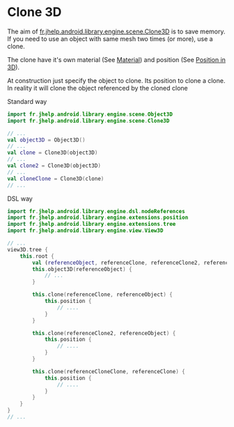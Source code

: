# Clone 3D

The aim
of [fr.jhelp.android.library.engine.scene.Clone3D](../../../src/main/java/fr/jhelp/android/library/engine/scene/Clone3D.kt)
is to save memory. If you need to use an object with same mesh two times (or more), use a clone.

The clone have it's own material (See [Material](../../material/Material.md))
and position (See [Position in 3D](../../position/PositionIn3D.md)).

At construction just specify the object to clone.
Its position to clone a clone. In reality it will clone the object referenced by the cloned clone

Standard way

```kotlin
import fr.jhelp.android.library.engine.scene.Object3D
import fr.jhelp.android.library.engine.scene.Clone3D

// ...
val object3D = Object3D()
// ...
val clone = Clone3D(object3D)
// ...
val clone2 = Clone3D(object3D)
// ...
val cloneClone = Clone3D(clone)
// ...
```

DSL way

```kotlin
import fr.jhelp.android.library.engine.dsl.nodeReferences
import fr.jhelp.android.library.engine.extensions.position
import fr.jhelp.android.library.engine.extensions.tree
import fr.jhelp.android.library.engine.view.View3D

// ...
view3D.tree {
    this.root {
        val (referenceObject, referenceClone, referenceClone2, referenceCloneClone) = nodeReferences()
        this.object3D(referenceObject) {
            // ...
        }

        this.clone(referenceClone, referenceObject) {
            this.position {
                // ....
            }
        }

        this.clone(referenceClone2, referenceObject) {
            this.position {
                // ....
            }
        }

        this.clone(referenceCloneClone, referenceClone) {
            this.position {
                // ....
            }
        }
    }
}
// ...
```
~~~~